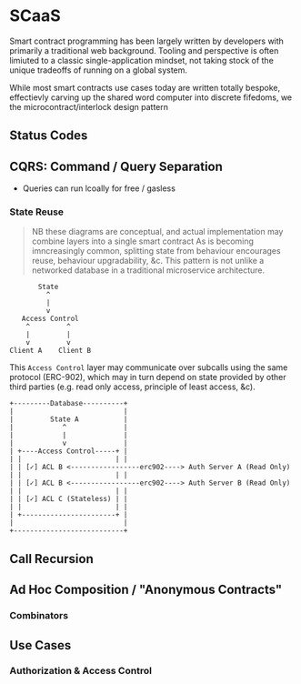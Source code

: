 # SCaaS

Smart contract programming has been largely written by developers with primarily a traditional web background. Tooling and perspective is often limiuted to a classic single-application mindset, not taking stock of the unique tradeoffs of running on a global system.

While most smart contracts use cases today are written totally bespoke, effectievly carving up the shared word computer into discrete fifedoms, we the microcontract/interlock design pattern

## Status Codes

## CQRS: Command / Query Separation

* Queries can run lcoally for free / gasless

### State Reuse

> NB these diagrams are conceptual, and actual implementation may combine layers into a single smart contract As is becoming imncreasingly common, splitting state from behaviour encourages reuse, behaviour upgradability, &c. This pattern is not unlike a networked database in a traditional microservice architecture.

```text
       State
         ^
         |
         v
   Access Control
    ^         ^
    |         |
    v         v
Client A    Client B
```

This `Access Control` layer may communicate over subcalls using the same protocol \(ERC-902\), which may in turn depend on state provided by other third parties \(e.g. read only access, principle of least access, &c\).

```text
+---------Database----------+
|                           |
|         State A           |
|            ^              |
|            |              |
|            v              |
| +----Access Control-----+ |
| |                       | |
| | [✓] ACL B <-----------------erc902----> Auth Server A (Read Only)
| |                       | |
| | [✓] ACL B <-----------------erc902----> Auth Server B (Read Only)
| |                       | |
| | [✓] ACL C (Stateless) | |
| |                       | |
| +-----------------------+ |
|                           |
+---------------------------+
```

## Call Recursion

## Ad Hoc Composition / "Anonymous Contracts"

### Combinators

## Use Cases

### Authorization & Access Control

